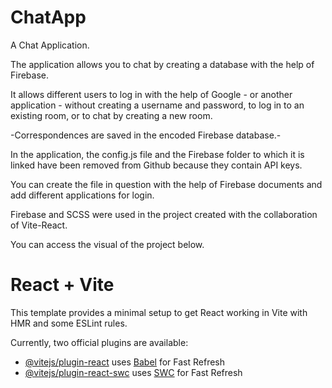 # ChatApp

A Chat Application.

The application allows you to chat by creating a database with the help of Firebase.

It allows different users to log in with the help of Google - or another application - without creating a username and password, to log in to an existing room, or to chat by creating a new room.

-Correspondences are saved in the encoded Firebase database.-

In the application, the config.js file and the Firebase folder to which it is linked have been removed from Github because they contain API keys.

You can create the file in question with the help of Firebase documents and add different applications for login.

Firebase and SCSS were used in the project created with the collaboration of Vite-React.

You can access the visual of the project below.



# React + Vite

This template provides a minimal setup to get React working in Vite with HMR and some ESLint rules.

Currently, two official plugins are available:

- [@vitejs/plugin-react](https://github.com/vitejs/vite-plugin-react/blob/main/packages/plugin-react/README.md) uses [Babel](https://babeljs.io/) for Fast Refresh
- [@vitejs/plugin-react-swc](https://github.com/vitejs/vite-plugin-react-swc) uses [SWC](https://swc.rs/) for Fast Refresh

